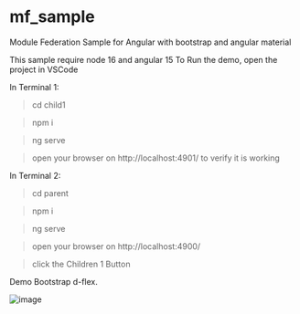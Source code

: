 # mf_sample
Module Federation Sample for Angular with bootstrap and angular material

This sample require node 16 and angular 15
To Run the demo, open the project in VSCode

In Terminal 1:

>cd child1

>npm i

>ng serve

>open your browser on http://localhost:4901/ to verify it is working

In Terminal 2:
>cd parent

>npm i

>ng serve

>open your browser on http://localhost:4900/

>click the Children 1 Button

Demo Bootstrap d-flex.

![image](https://user-images.githubusercontent.com/57814572/218910954-0ec1fb4a-e411-4f70-93c9-9622fd2d59bc.png)
